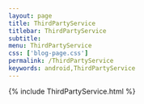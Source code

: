 ```yaml
---
layout: page
title: ThirdPartyService
titlebar: ThirdPartyService
subtitle: 
menu: ThirdPartyService
css: ['blog-page.css']
permalink: /ThirdPartyService
keywords: android,ThirdPartyService
---
```

{% include ThirdPartyService.html %}